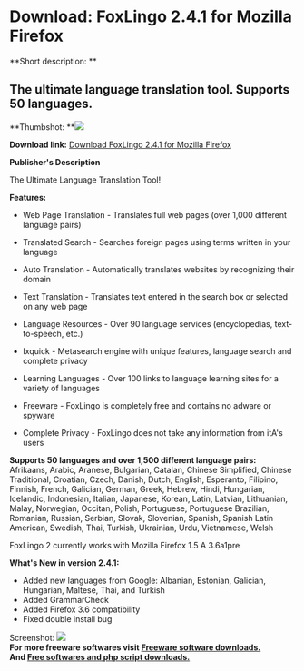 # Download: FoxLingo 2.4.1 for Mozilla Firefox

**Short description: **

## The ultimate language translation tool. Supports 50 languages.

  
**Thumbshot: **![](http://www.freewarefiles.com/screenshot/foxlingo_md.jpg)   
  
**Download link:** [Download FoxLingo 2.4.1 for Mozilla Firefox](http://freesoftwares.boysofts.com/FoxLingo_program_25002.html)  
  

**Publisher's Description**  
  

The Ultimate Language Translation Tool!

**Features:**

  * Web Page Translation - Translates full web pages (over 1,000 different language pairs)  

  * Translated Search - Searches foreign pages using terms written in your language  

  * Auto Translation - Automatically translates websites by recognizing their domain  

  * Text Translation - Translates text entered in the search box or selected on any web page  

  * Language Resources - Over 90 language services (encyclopedias, text-to-speech, etc.)  

  * Ixquick - Metasearch engine with unique features, language search and complete privacy  

  * Learning Languages - Over 100 links to language learning sites for a variety of languages  

  * Freeware - FoxLingo is completely free and contains no adware or spyware  

  * Complete Privacy - FoxLingo does not take any information from itA's users  

**Supports 50 languages and over 1,500 different language pairs:**  
Afrikaans, Arabic, Aranese, Bulgarian, Catalan, Chinese Simplified, Chinese
Traditional, Croatian, Czech, Danish, Dutch, English, Esperanto, Filipino,
Finnish, French, Galician, German, Greek, Hebrew, Hindi, Hungarian, Icelandic,
Indonesian, Italian, Japanese, Korean, Latin, Latvian, Lithuanian, Malay,
Norwegian, Occitan, Polish, Portuguese, Portuguese Brazilian, Romanian,
Russian, Serbian, Slovak, Slovenian, Spanish, Spanish Latin American, Swedish,
Thai, Turkish, Ukrainian, Urdu, Vietnamese, Welsh

FoxLingo 2 currently works with Mozilla Firefox 1.5 A 3.6a1pre

**What's New in version 2.4.1:**

  * Added new languages from Google: Albanian, Estonian, Galician, Hungarian, Maltese, Thai, and Turkish 
  * Added GrammarCheck 
  * Added Firefox 3.6 compatibility 
  * Fixed double install bug 

  
  
Screenshot: ![](http://www.freewarefiles.com/screenshot/foxlingo.jpg)  
**For more freeware softwares visit [Freeware software downloads.](http://freesoftwares.boysofts.com/)**   
**And [Free softwares and php script downloads.](http://www.boysofts.com/)**

